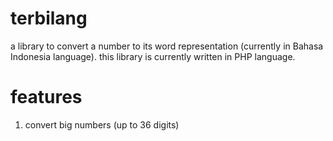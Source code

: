 # terbilang
a library to convert a number to its word representation (currently in Bahasa Indonesia language).
this library is currently written in PHP language.
# features
1. convert big numbers (up to 36 digits)
